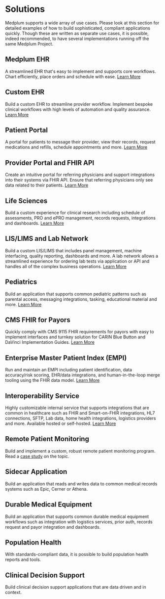 # Solutions

Medplum supports a wide array of use cases. Please look at this section for detailed examples of how to build sophisticated, compliant applications quickly. Though these are written as separate use cases, it is possible, indeed recommended, to have several implementations running off the same Medplum Project.

## Medplum EHR

A streamlined EHR that's easy to implement and supports core workflows. Chart efficiently, place orders and schedule with ease. [Learn More](/solutions/medplum-ehr)

## Custom EHR

Build a custom EHR to streamline provider workflow. Implement bespoke clinical workflows with high levels of automation and quality assurance. [Learn More](/solutions/custom-ehr)

## Patient Portal

A portal for patients to message their provider, view their records, request medications and refills, schedule appointments and more. [Learn More](/solutions/patient-portal)

## Provider Portal and FHIR API

Create an intuitive portal for referring physicians and support integrations into their systems via FHIR API. Ensure that referring physicians only see data related to their patients. [Learn More](/solutions/provider-portal)

## Life Sciences

Build a custom experience for clinical research including schedule of assessments, PRO and ePRO management, records requests, integrations and dashboards. [Learn More](/solutions/life-sciences)

## LIS/LIMS and Lab Network

Build a custom LIS/LIMS that includes panel management, machine interfacing, quality reporting, dashboards and more. A lab network allows a streamlined experience for ordering lab tests via application or API and handles all of the complex business operations. [Learn More](/solutions/lab)

## Pediatrics

Build an application that supports common pediatric patterns such as parental access, messaging integrations, tasking, educational material and more. [Learn More](/solutions/pediatrics)

## CMS FHIR for Payors

Quickly comply with CMS 9115 FHIR requirements for payors with easy to implement interfaces and turnkey solution for CARIN Blue Button and DaVinci Implementation Guides. [Learn More](/docs/compliance/cms-fhir)

## Enterprise Master Patient Index (EMPI)

Run and maintain an EMPI including patient identification, data accuracy/risk scoring, EHR/data integrations, and human-in-the-loop merge tooling using the FHIR data model. [Learn More](/docs/fhir-datastore/patient-deduplication)

## Interoperability Service

Highly customizable internal service that supports integrations that are common in healthcare such as FHIR and Smart-on-FHIR integrations, HL7 connections, SFTP, Lab data, home health integrations, logistics providers and more. Available hosted or self-hosted. [Learn More](/products/integration)

## Remote Patient Monitoring

Build and implement a custom, robust remote patient monitoring program. Read a [case study](/blog/codex-and-the-power-of-g10) on the topic.

## Sidecar Application

Build an application that reads and writes data to common medical records systems such as Epic, Cerner or Athena.

## Durable Medical Equipment

Build an application that supports common durable medical equipment workflows such as integration with logistics services, prior auth, records request and payor integration and dashboards.

## Population Health

With standards-compliant data, it is possible to build population health reports and tools.

## Clinical Decision Support

Build clinical decision support applications that are data driven and in context.
